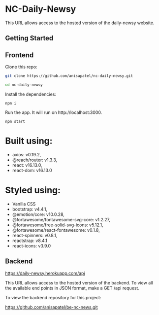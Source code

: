 # NC-Daily-Newsy

This URL allows access to the hosted version of the daily-newsy website.

## Getting Started

## Frontend

Clone this repo:

```bash
git clone https://github.com/anisapatel/nc-daily-newsy.git

cd nc-daily-newsy
```

Install the dependencies:

`npm i`

Run the app. It will run on http://localhost:3000.

`npm start`

# Built using:

- axios: v0.19.2,
- @reach/router: v1.3.3,
- react: v16.13.0,
- react-dom: v16.13.0

# Styled using:

- Vanilla CSS
- bootstrap: v4.4.1,
- @emotion/core: v10.0.28,
- @fortawesome/fontawesome-svg-core: v1.2.27,
- @fortawesome/free-solid-svg-icons: v5.12.1,
- @fortawesome/react-fontawesome: v0.1.8,
- react-spinners: v0.8.1,
- reactstrap: v8.4.1
- react-icons: v3.9.0

## Backend

https://daily-newsy.herokuapp.com/api

This URL allows access to the hosted version of the backend. To view all the available end points in JSON format, make a GET /api request.

To view the backend repository for this project:

https://github.com/anisapatel/be-nc-news.git
